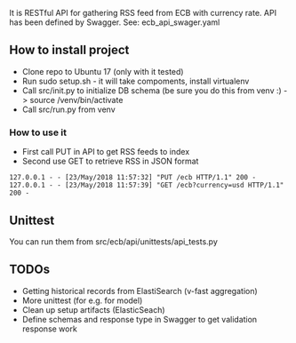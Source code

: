 It is RESTful API for gathering RSS feed from ECB with currency rate.
API has been defined by Swagger. See: ecb_api_swager.yaml

## How to install project

* Clone repo to Ubuntu 17 (only with it tested)
* Run sudo setup.sh - it will take compoments, install virtualenv
* Call src/init.py to initialize DB schema (be sure you do this from venv :) -> source /venv/bin/activate
* Call src/run.py from venv


### How to use it

* First call PUT in API to get RSS feeds to index
* Second use GET to retrieve RSS in JSON format

```
127.0.0.1 - - [23/May/2018 11:57:32] "PUT /ecb HTTP/1.1" 200 -
127.0.0.1 - - [23/May/2018 11:57:39] "GET /ecb?currency=usd HTTP/1.1" 200 -
```

## Unittest
You can run them from src/ecb/api/unittests/api_tests.py

## TODOs
* Getting historical records from ElastiSearch (v-fast aggregation)
* More unittest (for e.g. for model)
* Clean up setup artifacts (ElasticSeach)
* Define schemas and response type in Swagger to get validation response work
